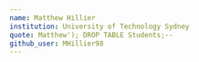 ```yaml
---
name: Matthew Hillier
institution: University of Technology Sydney
quote: Matthew'); DROP TABLE Students;--
github_user: MHillier98
---
```

